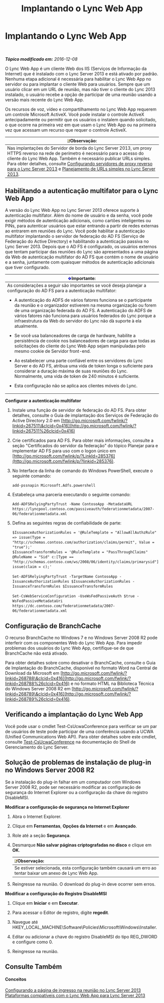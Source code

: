﻿---
title: Implantando o Lync Web App
TOCTitle: Implantando o Lync Web App
ms:assetid: b6301e98-051c-4e4b-8e10-ec922a8f508a
ms:mtpsurl: https://technet.microsoft.com/pt-br/library/JJ205190(v=OCS.15)
ms:contentKeyID: 49307873
ms.date: 12/10/2016
mtps_version: v=OCS.15
ms.translationtype: HT
---

# Implantando o Lync Web App

 

_**Tópico modificado em:** 2016-12-08_

O Lync Web App é um cliente Web dos IIS (Serviços de Informação da Internet) que é instalado com o Lync Server 2013 e está ativado por padrão. Nenhuma etapa adicional é necessária para habilitar o Lync Web App no servidor ou para implantar o cliente Web para usuários. Sempre que um usuário clicar em um URL de reunião, mas não tiver o cliente do Lync 2013 instalado, o usuário recebe a opção de participar de uma reunião usando a versão mais recente do Lync Web App.

Os recursos de voz, vídeo e compartilhamento no Lync Web App requerem um controle Microsoft ActiveX. Você pode instalar o controle ActiveX antecipadamente ou permitir que os usuários o instalem quando solicitado, o que ocorre na primeira vez em que usam o Lync Web App ou na primeira vez que acessam um recurso que requer o controle ActiveX.

<table>
<thead>
<tr class="header">
<th><img src="images/Gg425756.note(OCS.15).gif" title="note" alt="note" />Observação:</th>
</tr>
</thead>
<tbody>
<tr class="odd">
<td>Nas implantações do Servidor de borda do Lync Server 2013, um proxy HTTPS reverso na rede de perímetro é necessário para o acesso do cliente do Lync Web App. Também é necessário publicar URLs simples. Para obter detalhes, consulte <a href="lync-server-2013-setting-up-reverse-proxy-servers.md">Configurando servidores de proxy reverso para o Lync Server 2013</a> e <a href="lync-server-2013-planning-for-simple-urls.md">Planejamento de URLs simples no Lync Server 2013</a>.</td>
</tr>
</tbody>
</table>


## Habilitando a autenticação multifator para o Lync Web App

A versão do Lync Web App no Lync Server 2013 oferece suporte à autenticação multifator. Além do nome de usuário e da senha, você pode exigir métodos de autenticação adicionais, como cartões inteligentes ou PINs, para autenticar usuários que estar entrando a partir de redes externas ao entrarem em reuniões do Lync. Você pode habilitar a autenticação multifator implantando o servidor de federação do AD FS (Serviço de Federação do Active Directory) e habilitando a autenticação passiva no Lync Server 2013. Depois que o AD FS é configurado, os usuários externos que tentam participar das reuniões do Lync são apresentados a uma página da Web de autenticação multifator do AD FS que contém o nome de usuário e a senha, juntamente com quaisquer métodos de autenticação adicionais que tiver configurado.

<table>
<colgroup>
<col style="width: 100%" />
</colgroup>
<thead>
<tr class="header">
<th><img src="images/Gg425939.important(OCS.15).gif" title="important" alt="important" />Importante:</th>
</tr>
</thead>
<tbody>
<tr class="odd">
<td>As considerações a seguir são importantes se você deseja planejar a configuração do AD FS para a autenticação multifator:
<ul>
<li><p>A autenticação do ADFS de vários fatores funciona se o participante da reunião e o organizador estiverem na mesma organização ou forem de uma organização federada do AD FS. A autenticação do ADFS de vários fatores não funciona para usuários federados do Lync porque a infraestrutura da Web do servidor do Lync não dà suporte à ela atualmente.</p></li>
<li><p>Se você usa balanceadores de carga de hardware, habilite a persistência de cookie nos balanceadores de carga para que todas as solicitações do cliente do Lync Web App sejam manipuladas pelo mesmo cookie de Servidor front-end.</p></li>
<li><p>Ao estabelecer uma parte confiável entre os servidores do Lync Server e do AD FS, atribua uma vida de token longa o suficiente para considerar a duração máxima de suas reuniões do Lync. Normalmente, uma vida de token de 240 minutos é suficiente.</p></li>
<li><p>Esta configuração não se aplica aos clientes móveis do Lync.</p></li>
</ul></td>
</tr>
</tbody>
</table>


**Configurar a autenticação multifator**

1.  Instale uma função de servidor de federação do AD FS. Para obter detalhes, consulte o Guia de implantação dos Serviços de Federação do Active Directory 2.0 em [http://go.microsoft.com/fwlink/?linkid=267511\&clcid=0x416](http://go.microsoft.com/fwlink/?linkid=267511%26clcid=0x416)

2.  Crie certificados para AD FS. Para obter mais informações, consulte a seção "Certificados do servidor da federação" do tópico Planejar para e implementar AD FS para uso com o logon único em [http://go.microsoft.com/fwlink/p/?LinkId=285376](http://go.microsoft.com/fwlink/p/?linkid=285376).

3.  No Interface da linha de comando do Windows PowerShell, execute o seguinte comando:
    
        add-pssnapin Microsoft.Adfs.powershell

4.  Estabeleça uma parceria executando o seguinte comando:
    
        Add-ADFSRelyingPartyTrust -Name ContosoApp -MetadataURL https://lyncpool.contoso.com/passiveauth/federationmetadata/2007-06/federationmetadata.xml

5.  Defina as seguintes regras de confiabilidade de parte:
    
        $IssuanceAuthorizationRules = '@RuleTemplate = "AllowAllAuthzRule" => issue(Type = "http://schemas.contoso.com/authorization/claims/permit", Value = "true");'
        $IssuanceTransformRules = '@RuleTemplate = "PassThroughClaims" @RuleName = "Sid" c:[Type == "http://schemas.contoso.com/ws/2008/06/identity/claims/primarysid"]=> issue(claim = c);'
    
        Set-ADFSRelyingPartyTrust -TargetName ContosoApp -IssuanceAuthorizationRules $IssuanceAuthorizationRules -IssuanceTransformRules $IssuanceTransformRules
    
        Set-CsWebServiceConfiguration -UseWsFedPassiveAuth $true -WsFedPassiveMetadataUri https://dc.contoso.com/federationmetadata/2007-06/federationmetadata.xml

## Configuração de BranchCache

O recurso BranchCache no Windows 7 e no Windows Server 2008 R2 pode interferir com os componentes Web do Lync Web App. Para impedir problemas dos usuários do Lync Web App, certifique-se de que BranchCache não está ativado.

Para obter detalhes sobre como desativar o BranchCache, consulte o Guia de Implantação do BranchCache, disponível no formato Word na Central de Download da Microsoft em [http://go.microsoft.com/fwlink/?linkid=268788\&clcid=0x416](http://go.microsoft.com/fwlink/?linkid=268788%26clcid=0x416) e no formato HTML na Biblioteca Técnica do Windows Server 2008 R2 em [http://go.microsoft.com/fwlink/?linkid=268789\&clcid=0x416](http://go.microsoft.com/fwlink/?linkid=268789%26clcid=0x416).

## Verificando a implantação do Lync Web App

Você pode usar o cmdlet Test-CsUcwaConference para verificar se um par de usuários de teste pode participar de uma conferência usando a UCWA (Unified Communications Web API). Para obter detalhes sobre este cmdlet, consulte [Test-CsUcwaConference](test-csucwaconference.md) na documentação do Shell de Gerenciamento do Lync Server.

## Solução de problemas de instalação de plug-in no Windows Server 2008 R2

Se a instalação do plug-in falhar em um computador com Windows Server 2008 R2, pode ser necessário modificar as configuração de segurança do Internet Explorer ou a configuração da chave do registro DisableMSI.

**Modificar a configuração de segurança no Internet Explorer**

1.  Abra o Internet Explorer.

2.  Clique em **Ferramentas**, **Opções da Internet** e em **Avançado**.

3.  Role até a seção **Segurança**.

4.  Desmarque **Não salvar páginas criptografadas no disco** e clique em **OK**.
    
    <table>
    <thead>
    <tr class="header">
    <th><img src="images/Gg425756.note(OCS.15).gif" title="note" alt="note" />Observação:</th>
    </tr>
    </thead>
    <tbody>
    <tr class="odd">
    <td>Se estiver selecionada, esta configuração também causará um erro ao tentar baixar um anexo de Lync Web App.</td>
    </tr>
    </tbody>
    </table>


5.  Reingresse na reunião. O download do plug-in deve ocorrer sem erros.

**Modificar a configuração do Registro DisableMSI**

1.  Clique em **Iniciar** e em **Executar**.

2.  Para acessar o Editor de registro, digite **regedit**.

3.  Navegue até HKEY\_LOCAL\_MACHINE\\Software\\Policies\\Microsoft\\Windows\\Installer.

4.  Editar ou adicionar a chave do registro DisableMSI do tipo REG\_DWORD e configure como 0.

5.  Reingresse na reunião.

## Consulte Também

#### Conceitos

[Configurando a página de ingresso na reunião no Lync Server 2013](lync-server-2013-configuring-the-meeting-join-page.md)  
[Plataformas compatíveis com o Lync Web App para Lync Server 2013](lync-server-2013-lync-web-app-supported-platforms.md)

